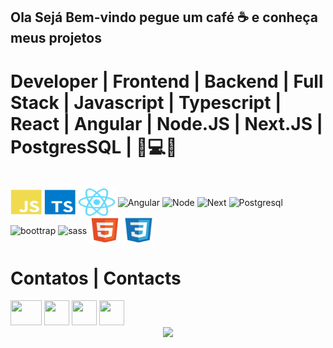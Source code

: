 ## Ola Sejá Bem-vindo pegue um café ☕ e conheça meus projetos
#  Developer | Frontend | Backend | Full Stack | Javascript | Typescript | React | Angular | Node.JS | Next.JS | PostgresSQL | 🎯💻🚀


<div style="display: inline_block"><br>
  <img align="center" alt="Js" height="40" width="50" src="https://raw.githubusercontent.com/devicons/devicon/master/icons/javascript/javascript-plain.svg">
  <img align="center" alt="Ts" height="40" width="50" src="https://raw.githubusercontent.com/devicons/devicon/master/icons/typescript/typescript-plain.svg">
  <img align="center" alt="React" height="50" width="60" src="https://raw.githubusercontent.com/devicons/devicon/master/icons/react/react-original.svg">
  <img align="center" alt="Angular" height="50" width="50" src="https://upload.wikimedia.org/wikipedia/commons/thumb/c/cf/Angular_full_color_logo.svg/512px-Angular_full_color_logo.svg.png">
  <img align="center" alt="Node" height="70" width="80" src="https://www.shareicon.net/data/128x128/2015/10/06/112723_development_512x512.png">
  <img align="center" alt="Next" height="40" width="80" src="https://images.ctfassets.net/piwi0eufbb2g/2tanwYlvc27w41e445XOhk/2f4133ef0c0972f1feef02a2d8dc590e/nextjs.jpeg?w=1200&h=630">
  <img align="center" alt="Postgresql" height="50" width="60" src="https://cdn.iconscout.com/icon/free/png-256/free-postgresql-11-1175122.png">  
  <img align="center" alt="boottrap" height="40" width="40" src="https://cdn.iconscout.com/icon/free/png-256/free-bootstrap-6-1175203.png">
  <img align="center" alt="sass" height="40" width="50" src="https://upload.wikimedia.org/wikipedia/commons/thumb/9/96/Sass_Logo_Color.svg/512px-Sass_Logo_Color.svg.png?20150315202757">
  <img align="center" alt="HTML" height="40" width="50" src="https://raw.githubusercontent.com/devicons/devicon/master/icons/html5/html5-original.svg">
  <img align="center" alt="CSS" height="40" width="50" src="https://raw.githubusercontent.com/devicons/devicon/master/icons/css3/css3-original.svg">
  

 
</div>
  
  ##
 # Contatos | Contacts
<div>
  <a href = "mailto:felipe.romao@outlook.com"><img height="40" width="50" src="https://upload.wikimedia.org/wikipedia/commons/thumb/f/f7/Microsoft_Outlook_2013-2019_logo.svg/811px-Microsoft_Outlook_2013-2019_logo.svg.png" target="_blank"></a>
  <a href="https://www.linkedin.com/in/felipeaugustoromao/" target="_blank"><img height="40" width="40" src="https://upload.wikimedia.org/wikipedia/commons/thumb/e/e9/Linkedin_icon.svg/800px-Linkedin_icon.svg.png" target="_blank"></a> 
  <a href="https://www.linkedin.com/in/felipeaugustoromao/" target="_blank"><img height="40" width="40" src="https://upload.wikimedia.org/wikipedia/commons/thumb/e/e9/Linkedin_icon.svg/800px-Linkedin_icon.svg.png" target="_blank"></a>
  <a href="https://wa.me/5511944031910?text=Oi+tudo+bem+contigo%3F" target="_blank"><img height="40" width="40" src="https://download.logo.wine/logo/WhatsApp/WhatsApp-Logo.wine.png" target="_blank"></a>
  
</div>
<center>
<img src="https://github.com/FelipeLRomao/felipelromao/assets/129228709/2dbde577-ee0d-49b4-a567-de0eb36ccd7f" />
</center>
